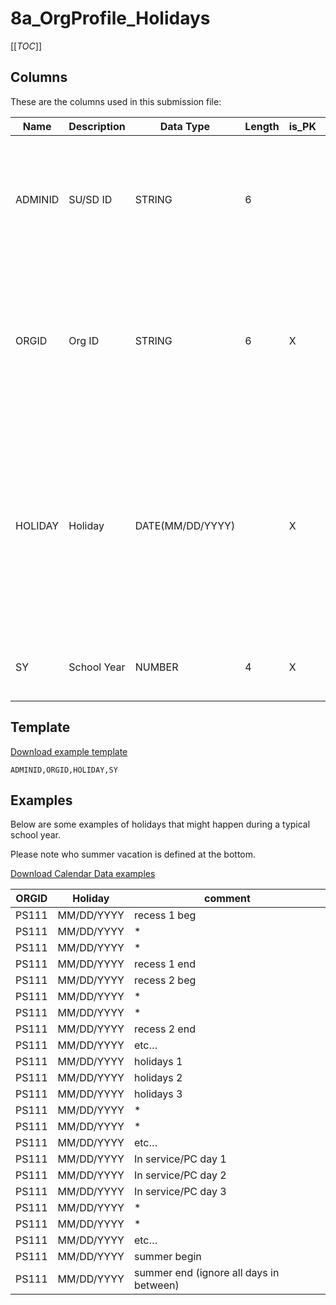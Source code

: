 
# 8a_OrgProfile_Holidays

[[_TOC_]]

## Columns

These are the columns used in this submission file:

| Name    | Description | Data Type        | Length | is_PK | Codeset                             | Definition                                                                                                                                                                             |
|---------|-------------|------------------|--------|-------|-------------------------------------|----------------------------------------------------------------------------------------------------------------------------------------------------------------------------------------|
| ADMINID | SU/SD ID    | STRING           | 6      |       | [Issued by AOE](/Codesets/ADMINID)  | The VT AOE assigned unique identifier for the Supervisory Union/District that is submitting data.                                                                                      |
| ORGID   | Org ID      | STRING           | 6      | X     | [Issued by AOE](/Codesets/ENRORGID) | The VT AOE assigned unique identifier for an organization providing direct instructional or educational services.                                                                      |
| HOLIDAY | Holiday     | DATE(MM/DD/YYYY) |        | X     |                                     | A month, day, and year for each date(s) that school is not in session. These dates include in-service days, emergency closings and scheduled holidays. (Please include weekdays only.) |
| SY      | School Year | NUMBER           | 4      | X     |                                     | The school year for which data is being submitted.                                                                                                                                     |

## Template

[Download example template](/.attachments/submission-templates/8a_OrgProfile_Holidays.csv)

```
ADMINID,ORGID,HOLIDAY,SY
```

## Examples
Below are some examples of holidays that might happen during a typical school year. 

Please note who summer vacation is defined at the bottom.

[Download Calendar Data examples](/.attachments/Calendar%20Data%20guide_jjm-e6059f00-948b-4701-8d93-ddf91e91332b.xlsx)

| ORGID | Holiday    | comment                                 |
|-------|------------|-----------------------------------------|
| PS111 | MM/DD/YYYY | recess 1 beg                            |
| PS111 | MM/DD/YYYY | *                                       |
| PS111 | MM/DD/YYYY | *                                       |
| PS111 | MM/DD/YYYY | recess 1 end                            |
| PS111 | MM/DD/YYYY | recess 2 beg                            |
| PS111 | MM/DD/YYYY | *                                       |
| PS111 | MM/DD/YYYY | *                                       |
| PS111 | MM/DD/YYYY | recess 2 end                            |
| PS111 | MM/DD/YYYY | etc…                                    |
| PS111 | MM/DD/YYYY | holidays 1                              |
| PS111 | MM/DD/YYYY | holidays 2                              |
| PS111 | MM/DD/YYYY | holidays 3                              |
| PS111 | MM/DD/YYYY | *                                       |
| PS111 | MM/DD/YYYY | *                                       |
| PS111 | MM/DD/YYYY | etc…                                    |
| PS111 | MM/DD/YYYY | In service/PC day 1                     |
| PS111 | MM/DD/YYYY | In service/PC day 2                     |
| PS111 | MM/DD/YYYY | In service/PC day 3                     |
| PS111 | MM/DD/YYYY | *                                       |
| PS111 | MM/DD/YYYY | *                                       |
| PS111 | MM/DD/YYYY | etc…                                    |
| PS111 | MM/DD/YYYY | summer begin                            |
| PS111 | MM/DD/YYYY | summer end (ignore all days in between) | 
